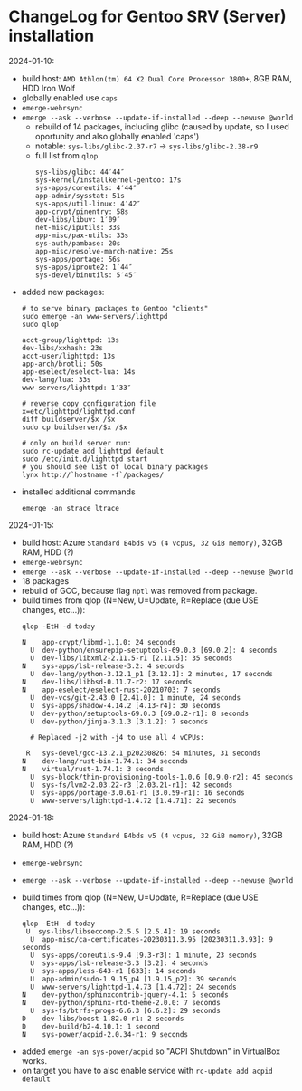 # ChangeLog for Gentoo SRV (Server) installation

2024-01-10:
* build host: `AMD Athlon(tm) 64 X2 Dual Core Processor 3800+`, 8GB RAM, HDD Iron Wolf
* globally enabled use `caps`
* `emerge-webrsync`
* `emerge --ask --verbose --update-if-installed --deep --newuse @world`
  - rebuild of 14 packages, including glibc (caused by update, so I used oportunity
    and also globally enabled 'caps')
  - notable: `sys-libs/glibc-2.37-r7` ->  `sys-libs/glibc-2.38-r9`
  - full list from `qlop`
    ```
    sys-libs/glibc: 44′44″
    sys-kernel/installkernel-gentoo: 17s
    sys-apps/coreutils: 4′44″
    app-admin/sysstat: 51s
    sys-apps/util-linux: 4′42″
    app-crypt/pinentry: 58s
    dev-libs/libuv: 1′09″
    net-misc/iputils: 33s
    app-misc/pax-utils: 33s
    sys-auth/pambase: 20s
    app-misc/resolve-march-native: 25s
    sys-apps/portage: 56s
    sys-apps/iproute2: 1′44″
    sys-devel/binutils: 5′45″
    ``` 
* added new packages:
  ```shell
  # to serve binary packages to Gentoo "clients"
  sudo emerge -an www-servers/lighttpd
  sudo qlop

  acct-group/lighttpd: 13s
  dev-libs/xxhash: 23s
  acct-user/lighttpd: 13s
  app-arch/brotli: 50s
  app-eselect/eselect-lua: 14s
  dev-lang/lua: 33s
  www-servers/lighttpd: 1′33″

  # reverse copy configuration file
  x=etc/lighttpd/lighttpd.conf
  diff buildserver/$x /$x
  sudo cp buildserver/$x /$x

  # only on build server run:
  sudo rc-update add lighttpd default
  sudo /etc/init.d/lighttpd start
  # you should see list of local binary packages
  lynx http://`hostname -f`/packages/
  ```
* installed additional commands
  ```shell
  emerge -an strace ltrace
  ```

2024-01-15:
* build host: Azure `Standard E4bds v5 (4 vcpus, 32 GiB memory)`, 32GB RAM, HDD (?)
* `emerge-webrsync`
* `emerge --ask --verbose --update-if-installed --deep --newuse @world`
* 18 packages
* rebuild of GCC, because flag `nptl` was removed from package.
* build times from qlop (N=New, U=Update, R=Replace (due USE changes, etc...)):
  ```
  qlop -EtH -d today

  N    app-crypt/libmd-1.1.0: 24 seconds
    U  dev-python/ensurepip-setuptools-69.0.3 [69.0.2]: 4 seconds
    U  dev-libs/libxml2-2.11.5-r1 [2.11.5]: 35 seconds
  N    sys-apps/lsb-release-3.2: 4 seconds
    U  dev-lang/python-3.12.1_p1 [3.12.1]: 2 minutes, 17 seconds
  N    dev-libs/libbsd-0.11.7-r2: 17 seconds
  N    app-eselect/eselect-rust-20210703: 7 seconds
    U  dev-vcs/git-2.43.0 [2.41.0]: 1 minute, 24 seconds
    U  sys-apps/shadow-4.14.2 [4.13-r4]: 30 seconds
    U  dev-python/setuptools-69.0.3 [69.0.2-r1]: 8 seconds
    U  dev-python/jinja-3.1.3 [3.1.2]: 7 seconds
  
    # Replaced -j2 with -j4 to use all 4 vCPUs:
  
   R   sys-devel/gcc-13.2.1_p20230826: 54 minutes, 31 seconds
  N    dev-lang/rust-bin-1.74.1: 34 seconds
  N    virtual/rust-1.74.1: 3 seconds
    U  sys-block/thin-provisioning-tools-1.0.6 [0.9.0-r2]: 45 seconds
    U  sys-fs/lvm2-2.03.22-r3 [2.03.21-r1]: 42 seconds
    U  sys-apps/portage-3.0.61-r1 [3.0.59-r1]: 16 seconds
    U  www-servers/lighttpd-1.4.72 [1.4.71]: 22 seconds
  ```

2024-01-18:
* build host: Azure `Standard E4bds v5 (4 vcpus, 32 GiB memory)`, 32GB RAM, HDD (?)
* `emerge-webrsync`
* `emerge --ask --verbose --update-if-installed --deep --newuse @world`

* build times from qlop (N=New, U=Update, R=Replace (due USE changes, etc...)):
  ```shell
  qlop -EtH -d today
   U  sys-libs/libseccomp-2.5.5 [2.5.4]: 19 seconds
    U  app-misc/ca-certificates-20230311.3.95 [20230311.3.93]: 9 seconds
    U  sys-apps/coreutils-9.4 [9.3-r3]: 1 minute, 23 seconds
    U  sys-apps/lsb-release-3.3 [3.2]: 4 seconds
    U  sys-apps/less-643-r1 [633]: 14 seconds
    U  app-admin/sudo-1.9.15_p4 [1.9.15_p2]: 39 seconds
    U  www-servers/lighttpd-1.4.73 [1.4.72]: 24 seconds
  N    dev-python/sphinxcontrib-jquery-4.1: 5 seconds
  N    dev-python/sphinx-rtd-theme-2.0.0: 7 seconds
    U  sys-fs/btrfs-progs-6.6.3 [6.6.2]: 29 seconds
  D    dev-libs/boost-1.82.0-r1: 2 seconds
  D    dev-build/b2-4.10.1: 1 second
  N    sys-power/acpid-2.0.34-r1: 9 seconds
  ```
- added `emerge -an sys-power/acpid` so "ACPI Shutdown" in VirtualBox works.
- on target you have to also enable service with `rc-update add acpid default`
  
